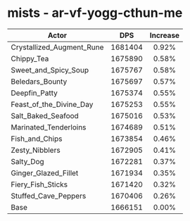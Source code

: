 # mists - ar-vf-yogg-cthun-me
| Actor | DPS | Increase |
|---|:---:|:---:|
|Crystallized_Augment_Rune|1681404|0.92%|
|Chippy_Tea|1675890|0.58%|
|Sweet_and_Spicy_Soup|1675767|0.58%|
|Beledars_Bounty|1675697|0.57%|
|Deepfin_Patty|1675374|0.55%|
|Feast_of_the_Divine_Day|1675253|0.55%|
|Salt_Baked_Seafood|1675016|0.53%|
|Marinated_Tenderloins|1674689|0.51%|
|Fish_and_Chips|1673854|0.46%|
|Zesty_Nibblers|1672905|0.41%|
|Salty_Dog|1672281|0.37%|
|Ginger_Glazed_Fillet|1671934|0.35%|
|Fiery_Fish_Sticks|1671420|0.32%|
|Stuffed_Cave_Peppers|1670406|0.26%|
|Base|1666151|0.00%|
